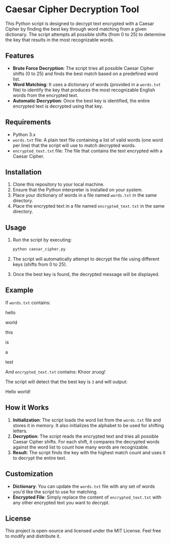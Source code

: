 # Caesar Cipher Decryption Tool

This Python script is designed to decrypt text encrypted with a Caesar Cipher by finding the best key through word matching from a given dictionary. The script attempts all possible shifts (from 0 to 25) to determine the key that results in the most recognizable words.

## Features

- **Brute Force Decryption**: The script tries all possible Caesar Cipher shifts (0 to 25) and finds the best match based on a predefined word list.
- **Word Matching**: It uses a dictionary of words (provided in a `words.txt` file) to identify the key that produces the most recognizable English words from the encrypted text.
- **Automatic Decryption**: Once the best key is identified, the entire encrypted text is decrypted using that key.

## Requirements

- Python 3.x
- `words.txt` file: A plain text file containing a list of valid words (one word per line) that the script will use to match decrypted words.
- `encrypted_text.txt` file: The file that contains the text encrypted with a Caesar Cipher.

## Installation

1. Clone this repository to your local machine.
2. Ensure that the Python interpreter is installed on your system.
3. Place your dictionary of words in a file named `words.txt` in the same directory.
4. Place the encrypted text in a file named `encrypted_text.txt` in the same directory.

## Usage

1. Run the script by executing:

    ```bash
    python caesar_cipher.py
    ```

2. The script will automatically attempt to decrypt the file using different keys (shifts from 0 to 25).
3. Once the best key is found, the decrypted message will be displayed.

## Example

If `words.txt` contains:

hello

world

this

is

a

test


And `encrypted_text.txt` contains:
Khoor zruog!


The script will detect that the best key is `3` and will output:

Hello world!


## How it Works

1. **Initialization**: The script loads the word list from the `words.txt` file and stores it in memory. It also initializes the alphabet to be used for shifting letters.
2. **Decryption**: The script reads the encrypted text and tries all possible Caesar Cipher shifts. For each shift, it compares the decrypted words against the word list to count how many words are recognizable.
3. **Result**: The script finds the key with the highest match count and uses it to decrypt the entire text.

## Customization

- **Dictionary**: You can update the `words.txt` file with any set of words you'd like the script to use for matching.
- **Encrypted File**: Simply replace the content of `encrypted_text.txt` with any other encrypted text you want to decrypt.

## License

This project is open-source and licensed under the MIT License. Feel free to modify and distribute it.



